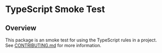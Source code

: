 # TypeScript Smoke Test

## Overview

This package is an smoke test for using the TypeScript rules in a project. See [CONTRIBUTING.md](../../CONTRIBUTING.md#smoke-tests) for more information.
